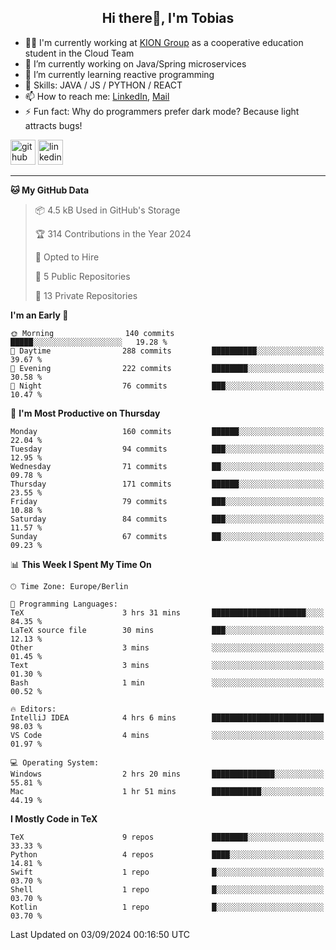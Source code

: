 <h2 align="center">Hi there👋, I'm Tobias</h2>

- 🧑‍💼 I'm currently working at [KION Group](https://www.kiongroup.com/) as a cooperative education student in the Cloud Team
- 🔭 I’m currently working on Java/Spring microservices 
- 🌱 I’m currently learning reactive programming 
- 💪 Skills: JAVA / JS / PYTHON / REACT
- 📫 How to reach me: [LinkedIn](https://www.linkedin.com/in/tgoetz), [Mail](mailto:mail@tobiasgoetz.com) 
- ⚡ Fun fact: Why do programmers prefer dark mode? Because light attracts bugs!

[<img src='https://cdn.jsdelivr.net/npm/simple-icons@3.0.1/icons/github.svg' alt='github' height='40'>](https://github.com/TobiasGoetz)  [<img src='https://cdn.jsdelivr.net/npm/simple-icons@3.0.1/icons/linkedin.svg' alt='linkedin' height='40'>](https://www.linkedin.com/in/tgoetz/)  

---

<!--START_SECTION:waka-->
**🐱 My GitHub Data** 

> 📦 4.5 kB Used in GitHub's Storage 
 > 
> 🏆 314 Contributions in the Year 2024
 > 
> 💼 Opted to Hire
 > 
> 📜 5 Public Repositories 
 > 
> 🔑 13 Private Repositories 
 > 
**I'm an Early 🐤** 

```text
🌞 Morning                140 commits         █████░░░░░░░░░░░░░░░░░░░░   19.28 % 
🌆 Daytime                288 commits         ██████████░░░░░░░░░░░░░░░   39.67 % 
🌃 Evening                222 commits         ████████░░░░░░░░░░░░░░░░░   30.58 % 
🌙 Night                  76 commits          ███░░░░░░░░░░░░░░░░░░░░░░   10.47 % 
```
📅 **I'm Most Productive on Thursday** 

```text
Monday                   160 commits         ██████░░░░░░░░░░░░░░░░░░░   22.04 % 
Tuesday                  94 commits          ███░░░░░░░░░░░░░░░░░░░░░░   12.95 % 
Wednesday                71 commits          ██░░░░░░░░░░░░░░░░░░░░░░░   09.78 % 
Thursday                 171 commits         ██████░░░░░░░░░░░░░░░░░░░   23.55 % 
Friday                   79 commits          ███░░░░░░░░░░░░░░░░░░░░░░   10.88 % 
Saturday                 84 commits          ███░░░░░░░░░░░░░░░░░░░░░░   11.57 % 
Sunday                   67 commits          ██░░░░░░░░░░░░░░░░░░░░░░░   09.23 % 
```


📊 **This Week I Spent My Time On** 

```text
🕑︎ Time Zone: Europe/Berlin

💬 Programming Languages: 
TeX                      3 hrs 31 mins       █████████████████████░░░░   84.35 % 
LaTeX source file        30 mins             ███░░░░░░░░░░░░░░░░░░░░░░   12.13 % 
Other                    3 mins              ░░░░░░░░░░░░░░░░░░░░░░░░░   01.45 % 
Text                     3 mins              ░░░░░░░░░░░░░░░░░░░░░░░░░   01.30 % 
Bash                     1 min               ░░░░░░░░░░░░░░░░░░░░░░░░░   00.52 % 

🔥 Editors: 
IntelliJ IDEA            4 hrs 6 mins        █████████████████████████   98.03 % 
VS Code                  4 mins              ░░░░░░░░░░░░░░░░░░░░░░░░░   01.97 % 

💻 Operating System: 
Windows                  2 hrs 20 mins       ██████████████░░░░░░░░░░░   55.81 % 
Mac                      1 hr 51 mins        ███████████░░░░░░░░░░░░░░   44.19 % 
```

**I Mostly Code in TeX** 

```text
TeX                      9 repos             ████████░░░░░░░░░░░░░░░░░   33.33 % 
Python                   4 repos             ████░░░░░░░░░░░░░░░░░░░░░   14.81 % 
Swift                    1 repo              █░░░░░░░░░░░░░░░░░░░░░░░░   03.70 % 
Shell                    1 repo              █░░░░░░░░░░░░░░░░░░░░░░░░   03.70 % 
Kotlin                   1 repo              █░░░░░░░░░░░░░░░░░░░░░░░░   03.70 % 
```




 Last Updated on 03/09/2024 00:16:50 UTC
<!--END_SECTION:waka-->
